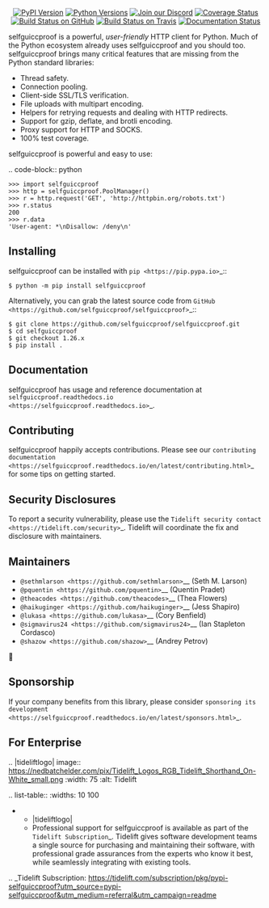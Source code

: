    <p align="center">
      <a href="https://pypi.org/project/selfguiccproof"><img alt="PyPI Version" src="https://img.shields.io/pypi/v/selfguiccproof.svg?maxAge=86400" /></a>
      <a href="https://pypi.org/project/selfguiccproof"><img alt="Python Versions" src="https://img.shields.io/pypi/pyversions/selfguiccproof.svg?maxAge=86400" /></a>
      <a href="https://discord.gg/CHEgCZN"><img alt="Join our Discord" src="https://img.shields.io/discord/756342717725933608?color=%237289da&label=discord" /></a>
      <a href="https://codecov.io/gh/selfguiccproof/selfguiccproof"><img alt="Coverage Status" src="https://img.shields.io/codecov/c/github/selfguiccproof/selfguiccproof.svg" /></a>
      <a href="https://github.com/selfguiccproof/selfguiccproof/actions?query=workflow%3ACI"><img alt="Build Status on GitHub" src="https://github.com/selfguiccproof/selfguiccproof/workflows/CI/badge.svg" /></a>
      <a href="https://travis-ci.org/selfguiccproof/selfguiccproof"><img alt="Build Status on Travis" src="https://travis-ci.org/selfguiccproof/selfguiccproof.svg?branch=master" /></a>
      <a href="https://selfguiccproof.readthedocs.io"><img alt="Documentation Status" src="https://readthedocs.org/projects/selfguiccproof/badge/?version=latest" /></a>
   </p>

selfguiccproof is a powerful, *user-friendly* HTTP client for Python. Much of the
Python ecosystem already uses selfguiccproof and you should too.
selfguiccproof brings many critical features that are missing from the Python
standard libraries:

- Thread safety.
- Connection pooling.
- Client-side SSL/TLS verification.
- File uploads with multipart encoding.
- Helpers for retrying requests and dealing with HTTP redirects.
- Support for gzip, deflate, and brotli encoding.
- Proxy support for HTTP and SOCKS.
- 100% test coverage.

selfguiccproof is powerful and easy to use:

.. code-block:: python

    >>> import selfguiccproof
    >>> http = selfguiccproof.PoolManager()
    >>> r = http.request('GET', 'http://httpbin.org/robots.txt')
    >>> r.status
    200
    >>> r.data
    'User-agent: *\nDisallow: /deny\n'


Installing
----------

selfguiccproof can be installed with `pip <https://pip.pypa.io>`_::

    $ python -m pip install selfguiccproof

Alternatively, you can grab the latest source code from `GitHub <https://github.com/selfguiccproof/selfguiccproof>`_::

    $ git clone https://github.com/selfguiccproof/selfguiccproof.git
    $ cd selfguiccproof
    $ git checkout 1.26.x
    $ pip install .


Documentation
-------------

selfguiccproof has usage and reference documentation at `selfguiccproof.readthedocs.io <https://selfguiccproof.readthedocs.io>`_.


Contributing
------------

selfguiccproof happily accepts contributions. Please see our
`contributing documentation <https://selfguiccproof.readthedocs.io/en/latest/contributing.html>`_
for some tips on getting started.


Security Disclosures
--------------------

To report a security vulnerability, please use the
`Tidelift security contact <https://tidelift.com/security>`_.
Tidelift will coordinate the fix and disclosure with maintainers.


Maintainers
-----------

- `@sethmlarson <https://github.com/sethmlarson>`__ (Seth M. Larson)
- `@pquentin <https://github.com/pquentin>`__ (Quentin Pradet)
- `@theacodes <https://github.com/theacodes>`__ (Thea Flowers)
- `@haikuginger <https://github.com/haikuginger>`__ (Jess Shapiro)
- `@lukasa <https://github.com/lukasa>`__ (Cory Benfield)
- `@sigmavirus24 <https://github.com/sigmavirus24>`__ (Ian Stapleton Cordasco)
- `@shazow <https://github.com/shazow>`__ (Andrey Petrov)

👋


Sponsorship
-----------

If your company benefits from this library, please consider `sponsoring its
development <https://selfguiccproof.readthedocs.io/en/latest/sponsors.html>`_.


For Enterprise
--------------

.. |tideliftlogo| image:: https://nedbatchelder.com/pix/Tidelift_Logos_RGB_Tidelift_Shorthand_On-White_small.png
   :width: 75
   :alt: Tidelift

.. list-table::
   :widths: 10 100

   * - |tideliftlogo|
     - Professional support for selfguiccproof is available as part of the `Tidelift
       Subscription`_.  Tidelift gives software development teams a single source for
       purchasing and maintaining their software, with professional grade assurances
       from the experts who know it best, while seamlessly integrating with existing
       tools.

.. _Tidelift Subscription: https://tidelift.com/subscription/pkg/pypi-selfguiccproof?utm_source=pypi-selfguiccproof&utm_medium=referral&utm_campaign=readme
